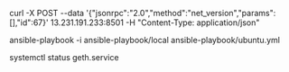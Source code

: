 curl -X POST --data '{"jsonrpc":"2.0","method":"net_version","params":[],"id":67}' 13.231.191.233:8501 -H "Content-Type: application/json"

ansible-playbook -i ansible-playbook/local ansible-playbook/ubuntu.yml

systemctl status geth.service
